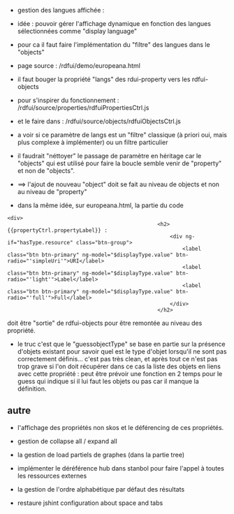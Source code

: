 
* gestion des langues affichée :
 * idée : pouvoir gérer l'affichage dynamique en fonction des langues sélectionnées comme "display language"
* pour ca il faut faire l'implémentation du "filtre" des langues dans le "objects"
 * page source : /rdfui/demo/europeana.html
  * il faut bouger la propriété "langs" des rdui-property vers les rdfui-objects
 * pour s'inspirer du fonctionnement : /rdfui/source/properties/rdfuiPropertiesCtrl.js
 * et le faire dans : /rdfui/source/objects/rdfuiObjectsCtrl.js
 * a voir si ce paramètre de langs est un "filtre" classique (à priori oui, mais plus complexe à implémenter) ou un filtre particulier
 * il faudrait "néttoyer" le passage de paramètre en héritage car le "objects" qui est utilisé pour faire la boucle semble venir de "property" et non de "objects".
  * ==> l'ajout de nouveau "object" doit se fait au niveau de objects et non au niveau de "property"

* dans la même idée, sur europeana.html, la partie du code 
```
<div>
				                        		<h2>{{propertyCtrl.propertyLabel}} :
				                        			<div ng-if="hasType.resource" class="btn-group">
												        <label class="btn btn-primary" ng-model="$displayType.value" btn-radio="'simpleUri'">URI</label>
												        <label class="btn btn-primary" ng-model="$displayType.value" btn-radio="'light'">Label</label>
												        <label class="btn btn-primary" ng-model="$displayType.value" btn-radio="'full'">Full</label>
												    </div>
				                        		</h2>
```
doit être "sortie" de rdfui-objects pour être remontée au niveau des propriété. 
 * le truc c'est que le "guessobjectType" se base en partie sur la présence d'objets existant pour savoir quel est le type d'objet lorsqu'il ne sont pas correctement définis... c'est pas très clean, et après tout ce n'est pas trop grave si l'on doit récupérer dans ce cas la liste des objets en liens avec cette propriété : peut être prévoir une fonction en 2 temps pour le guess qui indique si il lui faut les objets ou pas car il manque la définition.

## autre

* l'affichage des propriétés non skos et le déférencing de ces propriétés.

* gestion de collapse all / expand all

* la gestion de load partiels de graphes (dans la partie tree)

* implémenter le déréférence hub dans stanbol pour faire l'appel à toutes les ressources externes

* la gestion de l'ordre alphabétique par défaut des résultats

* restaure jshint configuration about space and tabs

